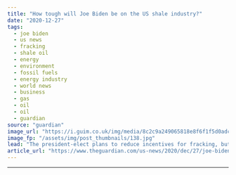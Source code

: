 ```yaml
---
title: "How tough will Joe Biden be on the US shale industry?"
date: "2020-12-27"
tags: 
  - joe biden
  - us news
  - fracking
  - shale oil
  - energy
  - environment
  - fossil fuels
  - energy industry
  - world news
  - business
  - gas
  - oil
  - oil
  - guardian
source: "guardian"
image_url: "https://i.guim.co.uk/img/media/8c2c9a249065818e8f6f1f5d0adce9350342df14/0_80_4623_2774/master/4623.jpg?width=460&quality=85&auto=format&fit=max&s=bc86dd817814352e8fa6daac5cf31fa7"
image_fp: "/assets/img/post_thumbnails/138.jpg"
lead: "The president-elect plans to reduce incentives for fracking, but has stopped short of a banThe result of the US election has cast a long shadow across the US shale heartlands. Joe Biden wants to make the climate crisis his top priority, sparking real..."
article_url: "https://www.theguardian.com/us-news/2020/dec/27/joe-biden-us-shale-industry-fracking-ban"
---
```


---
